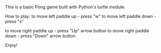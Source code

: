 This is a basic Pong game built with Python's turtle module.

How to play:
to move left paddle up - press "w"
to move left paddle down - press "s"

to move right paddle up - press "Up" arrow button
to move right paddle down - press "Down" arrow button

Enjoy!

